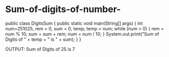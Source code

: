 # Sum-of-digits-of-number-
public class DigitsSum
{
public static void main(String[] args) 
{
int num=251025, rem = 0, sum = 0, temp;
temp = num;
while (num > 0)
{
rem = num % 10;
sum = sum + rem;
num = num / 10;
}
System.out.print("Sum of Digits of " + temp + " is " + sum);
}
}


OUTPUT:
Sum of Digits of 25 is 7

